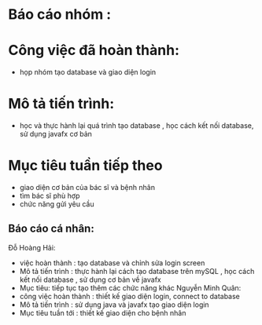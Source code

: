 # Báo cáo nhóm :
# Công việc đã hoàn thành:
- họp nhóm tạo database và giao diện login 
# Mô tả tiến trình:
- học và thực hành lại quá trình tạo database , học cách kết nối database, sử dụng javafx cơ bản
# Mục tiêu tuần tiếp theo
- giao diện cơ bản của bác sĩ và bệnh nhân
- tìm bác sĩ phù hợp
- chức năng gửi yêu cầu  
## Báo cáo cá nhân:
Đỗ Hoàng Hải:
- việc hoàn thành : tạo database và chỉnh sửa login screen
- Mô tả tiến trình : thực hành lại cách tạo database trên mySQL , học cách kết nối database , sử dụng cơ bản về javafx 
- Mục tiêu: tiếp tục tạo thêm các chức năng khác
Nguyễn Minh Quân:
- công việc hoàn thành : thiết kế giao diện login, connect to database
- Mô tả tiến trình : sử dụng java và javafx tạo giao diện login
- Mục tiêu tuần tới : thiết kế giao diện cho bệnh nhân